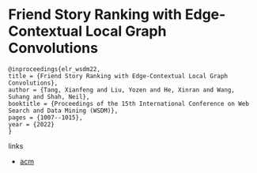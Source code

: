 # Friend Story Ranking with Edge-Contextual Local Graph Convolutions

```
@inproceedings{elr_wsdm22,
title = {Friend Story Ranking with Edge-Contextual Local Graph Convolutions},
author = {Tang, Xianfeng and Liu, Yozen and He, Xinran and Wang, Suhang and Shah, Neil},
booktitle = {Proceedings of the 15th International Conference on Web Search and Data Mining (WSDM)},
pages = {1007--1015},
year = {2022}
}
```

links
- [acm](https://dl.acm.org/doi/10.1145/3488560.3498398)

